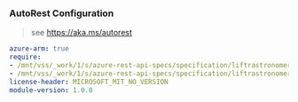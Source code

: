 ### AutoRest Configuration

> see https://aka.ms/autorest

``` yaml
azure-arm: true
require:
- /mnt/vss/_work/1/s/azure-rest-api-specs/specification/liftrastronomer/resource-manager/readme.md
- /mnt/vss/_work/1/s/azure-rest-api-specs/specification/liftrastronomer/resource-manager/readme.go.md
license-header: MICROSOFT_MIT_NO_VERSION
module-version: 1.0.0
```